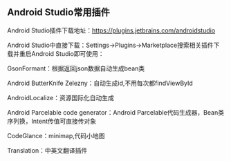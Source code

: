 ## Android Studio常用插件

Android Studio插件下载地址：https://plugins.jetbrains.com/androidstudio

Android Studio中直接下载：Settings->Plugins->Marketplace搜索相关插件下载并重启Android Studio即可使用：

GsonFormant：根据返回json数据自动生成bean类

Android ButterKnife Zelezny：自动生成id,不用每次都findViewById

AndroidLocalize：资源国际化自动生成

Android Parcelable code generator：Android Parcelable代码生成器，Bean类序列换，Intent传值可直接传对象

CodeGlance：minimap,代码小地图

Translation：中英文翻译插件